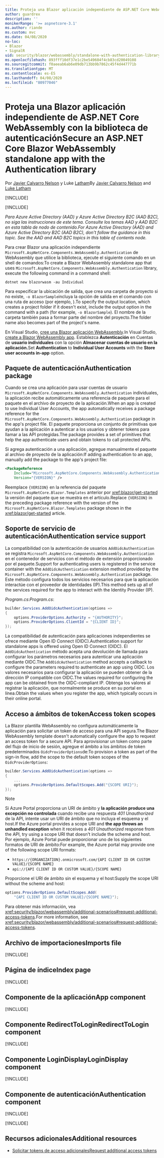 ```yaml
---
title: Proteja una Blazor aplicación independiente de ASP.NET Core WebAssembly con la biblioteca de autenticación
author: guardrex
description: ''
monikerRange: '>= aspnetcore-3.1'
ms.author: riande
ms.custom: mvc
ms.date: 04/08/2020
no-loc:
- Blazor
- SignalR
uid: security/blazor/webassembly/standalone-with-authentication-library
ms.openlocfilehash: 893fff10df37e1c2be549604f4cb83cd20049108
ms.sourcegitcommit: f0aeeab6ab6e09db713bb9b7862c45f4d447771b
ms.translationtype: MT
ms.contentlocale: es-ES
ms.lasthandoff: 04/08/2020
ms.locfileid: "80977046"
---
```

# <a name="secure-an-aspnet-core-opno-locblazor-webassembly-standalone-app-with-the-authentication-library"></a><span data-ttu-id="e4d46-102">Proteja una Blazor aplicación independiente de ASP.NET Core WebAssembly con la biblioteca de autenticación</span><span class="sxs-lookup"><span data-stu-id="e4d46-102">Secure an ASP.NET Core Blazor WebAssembly standalone app with the Authentication library</span></span>

<span data-ttu-id="e4d46-103">Por [Javier Calvarro Nelson](https://github.com/javiercn) y Luke [Latham](https://github.com/guardrex)</span><span class="sxs-lookup"><span data-stu-id="e4d46-103">By [Javier Calvarro Nelson](https://github.com/javiercn) and [Luke Latham](https://github.com/guardrex)</span></span>

[!INCLUDE[](~/includes/blazorwasm-preview-notice.md)]

[!INCLUDE[](~/includes/blazorwasm-3.2-template-article-notice.md)]

<span data-ttu-id="e4d46-104">*Para Azure Active Directory (AAD) y Azure Active Directory B2C (AAD B2C), no siga las instrucciones de este tema. Consulte los temas AAD y AAD B2C en esta tabla de nodo de contenido.*</span><span class="sxs-lookup"><span data-stu-id="e4d46-104">*For Azure Active Directory (AAD) and Azure Active Directory B2C (AAD B2C), don't follow the guidance in this topic. See the AAD and AAD B2C topics in this table of contents node.*</span></span>

<span data-ttu-id="e4d46-105">Para crear Blazor una aplicación independiente `Microsoft.AspNetCore.Components.WebAssembly.Authentication` de WebAssembly que utilice la biblioteca, ejecute el siguiente comando en un shell de comandos:</span><span class="sxs-lookup"><span data-stu-id="e4d46-105">To create a Blazor WebAssembly standalone app that uses `Microsoft.AspNetCore.Components.WebAssembly.Authentication` library, execute the following command in a command shell:</span></span>

```dotnetcli
dotnet new blazorwasm -au Individual
```

<span data-ttu-id="e4d46-106">Para especificar la ubicación de salida, que crea una carpeta de proyecto si no existe, `-o BlazorSample`incluya la opción de salida en el comando con una ruta de acceso (por ejemplo, ).</span><span class="sxs-lookup"><span data-stu-id="e4d46-106">To specify the output location, which creates a project folder if it doesn't exist, include the output option in the command with a path (for example, `-o BlazorSample`).</span></span> <span data-ttu-id="e4d46-107">El nombre de la carpeta también pasa a formar parte del nombre del proyecto.</span><span class="sxs-lookup"><span data-stu-id="e4d46-107">The folder name also becomes part of the project's name.</span></span>

<span data-ttu-id="e4d46-108">En Visual Studio, [cree una Blazor aplicación WebAssembly](xref:blazor/get-started).</span><span class="sxs-lookup"><span data-stu-id="e4d46-108">In Visual Studio, [create a Blazor WebAssembly app](xref:blazor/get-started).</span></span> <span data-ttu-id="e4d46-109">Establezca **Autenticación** en Cuentas de **usuario individuales** con la opción **Almacenar cuentas de usuario en la aplicación.**</span><span class="sxs-lookup"><span data-stu-id="e4d46-109">Set **Authentication** to **Individual User Accounts** with the **Store user accounts in-app** option.</span></span>

## <a name="authentication-package"></a><span data-ttu-id="e4d46-110">Paquete de autenticación</span><span class="sxs-lookup"><span data-stu-id="e4d46-110">Authentication package</span></span>

<span data-ttu-id="e4d46-111">Cuando se crea una aplicación para usar cuentas de usuario `Microsoft.AspNetCore.Components.WebAssembly.Authentication` individuales, la aplicación recibe automáticamente una referencia de paquete para el paquete en el archivo de proyecto de la aplicación.</span><span class="sxs-lookup"><span data-stu-id="e4d46-111">When an app is created to use Individual User Accounts, the app automatically receives a package reference for the `Microsoft.AspNetCore.Components.WebAssembly.Authentication` package in the app's project file.</span></span> <span data-ttu-id="e4d46-112">El paquete proporciona un conjunto de primitivas que ayudan a la aplicación a autenticar a los usuarios y obtener tokens para llamar a las API protegidas.</span><span class="sxs-lookup"><span data-stu-id="e4d46-112">The package provides a set of primitives that help the app authenticate users and obtain tokens to call protected APIs.</span></span>

<span data-ttu-id="e4d46-113">Si agrega autenticación a una aplicación, agregue manualmente el paquete al archivo de proyecto de la aplicación:</span><span class="sxs-lookup"><span data-stu-id="e4d46-113">If adding authentication to an app, manually add the package to the app's project file:</span></span>

```xml
<PackageReference 
    Include="Microsoft.AspNetCore.Components.WebAssembly.Authentication" 
    Version="{VERSION}" />
```

<span data-ttu-id="e4d46-114">Reemplace `{VERSION}` en la referencia del paquete `Microsoft.AspNetCore.Blazor.Templates` anterior por <xref:blazor/get-started> la versión del paquete que se muestra en el artículo.</span><span class="sxs-lookup"><span data-stu-id="e4d46-114">Replace `{VERSION}` in the preceding package reference with the version of the `Microsoft.AspNetCore.Blazor.Templates` package shown in the <xref:blazor/get-started> article.</span></span>

## <a name="authentication-service-support"></a><span data-ttu-id="e4d46-115">Soporte de servicio de autenticación</span><span class="sxs-lookup"><span data-stu-id="e4d46-115">Authentication service support</span></span>

<span data-ttu-id="e4d46-116">La compatibilidad con la autenticación de usuarios `AddOidcAuthentication` se registra `Microsoft.AspNetCore.Components.WebAssembly.Authentication` en el contenedor de servicios con el método de extensión proporcionado por el paquete.</span><span class="sxs-lookup"><span data-stu-id="e4d46-116">Support for authenticating users is registered in the service container with the `AddOidcAuthentication` extension method provided by the `Microsoft.AspNetCore.Components.WebAssembly.Authentication` package.</span></span> <span data-ttu-id="e4d46-117">Este método configura todos los servicios necesarios para que la aplicación interactúe con el proveedor de identidades (IP).</span><span class="sxs-lookup"><span data-stu-id="e4d46-117">This method sets up all of the services required for the app to interact with the Identity Provider (IP).</span></span>

<span data-ttu-id="e4d46-118">*Program.cs*:</span><span class="sxs-lookup"><span data-stu-id="e4d46-118">*Program.cs*:</span></span>

```csharp
builder.Services.AddOidcAuthentication(options =>
{
    options.ProviderOptions.Authority = "{AUTHORITY}";
    options.ProviderOptions.ClientId = "{CLIENT ID}";
});
```

<span data-ttu-id="e4d46-119">La compatibilidad de autenticación para aplicaciones independientes se ofrece mediante Open ID Connect (OIDC).</span><span class="sxs-lookup"><span data-stu-id="e4d46-119">Authentication support for standalone apps is offered using Open ID Connect (OIDC).</span></span> <span data-ttu-id="e4d46-120">El `AddOidcAuthentication` método acepta una devolución de llamada para configurar los parámetros necesarios para autenticar una aplicación mediante OIDC.</span><span class="sxs-lookup"><span data-stu-id="e4d46-120">The `AddOidcAuthentication` method accepts a callback to configure the parameters required to authenticate an app using OIDC.</span></span> <span data-ttu-id="e4d46-121">Los valores necesarios para configurar la aplicación se pueden obtener de la dirección IP compatible con OIDC.</span><span class="sxs-lookup"><span data-stu-id="e4d46-121">The values required for configuring the app can be obtained from the OIDC-compliant IP.</span></span> <span data-ttu-id="e4d46-122">Obtenga los valores al registrar la aplicación, que normalmente se produce en su portal en línea.</span><span class="sxs-lookup"><span data-stu-id="e4d46-122">Obtain the values when you register the app, which typically occurs in their online portal.</span></span>

## <a name="access-token-scopes"></a><span data-ttu-id="e4d46-123">Acceso a ámbitos de token</span><span class="sxs-lookup"><span data-stu-id="e4d46-123">Access token scopes</span></span>

<span data-ttu-id="e4d46-124">La Blazor plantilla WebAssembly no configura automáticamente la aplicación para solicitar un token de acceso para una API segura.</span><span class="sxs-lookup"><span data-stu-id="e4d46-124">The Blazor WebAssembly template doesn't automatically configure the app to request an access token for a secure API.</span></span> <span data-ttu-id="e4d46-125">Para aprovisionar un token como parte del flujo de inicio de sesión, agregue el ámbito a los ámbitos de token predeterminados `OidcProviderOptions`de:</span><span class="sxs-lookup"><span data-stu-id="e4d46-125">To provision a token as part of the sign-in flow, add the scope to the default token scopes of the `OidcProviderOptions`:</span></span>

```csharp
builder.Services.AddOidcAuthentication(options =>
{
    ...
    options.ProviderOptions.DefaultScopes.Add("{SCOPE URI}");
});
```

> [!NOTE]
> <span data-ttu-id="e4d46-126">Si Azure Portal proporciona un URI de ámbito y **la aplicación produce una excepción no controlada** cuando recibe una respuesta *401 Unauthorized* de la API, intente usar un URI de ámbito que no incluya el esquema y el host.</span><span class="sxs-lookup"><span data-stu-id="e4d46-126">If the Azure portal provides a scope URI and **the app throws an unhandled exception** when it receives a *401 Unauthorized* response from the API, try using a scope URI that doesn't include the scheme and host.</span></span> <span data-ttu-id="e4d46-127">Por ejemplo, Azure Portal puede proporcionar uno de los siguientes formatos de URI de ámbito:</span><span class="sxs-lookup"><span data-stu-id="e4d46-127">For example, the Azure portal may provide one of the following scope URI formats:</span></span>
>
> * `https://{ORGANIZATION}.onmicrosoft.com/{API CLIENT ID OR CUSTOM VALUE}/{SCOPE NAME}`
> * `api://{API CLIENT ID OR CUSTOM VALUE}/{SCOPE NAME}`
>
> <span data-ttu-id="e4d46-128">Proporcione el URI de ámbito sin el esquema y el host:</span><span class="sxs-lookup"><span data-stu-id="e4d46-128">Supply the scope URI without the scheme and host:</span></span>
>
> ```csharp
> options.ProviderOptions.DefaultScopes.Add(
>     "{API CLIENT ID OR CUSTOM VALUE}/{SCOPE NAME}");
> ```

<span data-ttu-id="e4d46-129">Para obtener más información, vea <xref:security/blazor/webassembly/additional-scenarios#request-additional-access-tokens>.</span><span class="sxs-lookup"><span data-stu-id="e4d46-129">For more information, see <xref:security/blazor/webassembly/additional-scenarios#request-additional-access-tokens>.</span></span>

## <a name="imports-file"></a><span data-ttu-id="e4d46-130">Archivo de importaciones</span><span class="sxs-lookup"><span data-stu-id="e4d46-130">Imports file</span></span>

[!INCLUDE[](~/includes/blazor-security/imports-file-standalone.md)]

## <a name="index-page"></a><span data-ttu-id="e4d46-131">Página de índice</span><span class="sxs-lookup"><span data-stu-id="e4d46-131">Index page</span></span>

[!INCLUDE[](~/includes/blazor-security/index-page-authentication.md)]

## <a name="app-component"></a><span data-ttu-id="e4d46-132">Componente de la aplicación</span><span class="sxs-lookup"><span data-stu-id="e4d46-132">App component</span></span>

[!INCLUDE[](~/includes/blazor-security/app-component.md)]

## <a name="redirecttologin-component"></a><span data-ttu-id="e4d46-133">Componente RedirectToLogin</span><span class="sxs-lookup"><span data-stu-id="e4d46-133">RedirectToLogin component</span></span>

[!INCLUDE[](~/includes/blazor-security/redirecttologin-component.md)]

## <a name="logindisplay-component"></a><span data-ttu-id="e4d46-134">Componente LoginDisplay</span><span class="sxs-lookup"><span data-stu-id="e4d46-134">LoginDisplay component</span></span>

[!INCLUDE[](~/includes/blazor-security/logindisplay-component.md)]

## <a name="authentication-component"></a><span data-ttu-id="e4d46-135">Componente de autenticación</span><span class="sxs-lookup"><span data-stu-id="e4d46-135">Authentication component</span></span>

[!INCLUDE[](~/includes/blazor-security/authentication-component.md)]

[!INCLUDE[](~/includes/blazor-security/troubleshoot.md)]

## <a name="additional-resources"></a><span data-ttu-id="e4d46-136">Recursos adicionales</span><span class="sxs-lookup"><span data-stu-id="e4d46-136">Additional resources</span></span>

* [<span data-ttu-id="e4d46-137">Solicitar tokens de acceso adicionales</span><span class="sxs-lookup"><span data-stu-id="e4d46-137">Request additional access tokens</span></span>](xref:security/blazor/webassembly/additional-scenarios#request-additional-access-tokens)
